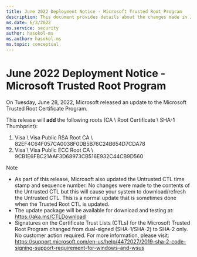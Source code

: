 ```yaml
---
title: June 2022 Deployment Notice - Microsoft Trusted Root Program 
description: This document provides details about the changes made in June 2022 to the root store.
ms.date: 6/3/2022
ms.service: security
author: hasokol-ms
ms.author: hasokol-ms
ms.topic: conceptual
---
```


# June 2022 Deployment Notice - Microsoft Trusted Root Program 

On Tuesday, June 28, 2022, Microsoft released an update to the Microsoft Trusted Root Certificate Program.


This release will **add** the following roots (CA \ Root Certificate \ SHA-1 Thumbprint):
1. Visa \\ Visa Public RSA Root CA \\ 82EF4C64F057CA0038F0DB5B76C24B654D7CDA78
2. Visa \\ Visa Public ECC Root CA \\ 9CB1E6FBC21AAF3D68973CB516E932C44CB9D560



>[!NOTE]
> * As part of this release, Microsoft also updated the Untrusted CTL time stamp and sequence number. No changes were made to the contents of the Untrusted CTL but this will cause your system to download/refresh the Untrusted CTL. This is a normal update that is sometimes done when the Trusted Root CTL is updated.
> * The update package will be available for download and testing at: <https://aka.ms/CTLDownload>
> * Signatures on the Certificate Trust Lists (CTLs) for the Microsoft Trusted Root Program changed from dual-signed (SHA-1/SHA-2) to SHA-2 only. No customer action required. For more information, please visit: <https://support.microsoft.com/en-us/help/4472027/2019-sha-2-code-signing-support-requirement-for-windows-and-wsus>
